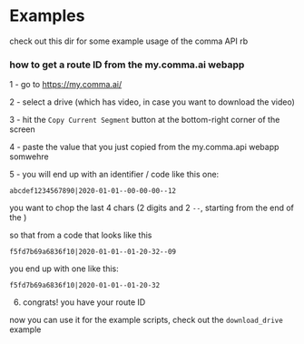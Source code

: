 # Examples

check out this dir for some example usage of the comma API rb

### how to get a route ID from the my.comma.ai webapp

1 - go to https://my.comma.ai/

2 - select a drive (which has video, in case you want to download the video)

3 - hit the `Copy Current Segment` button at the bottom-right corner of the screen

4 - paste the value that you just copied from the my.comma.api webapp somwehre

5 - you will end up with an identifier / code like this one:

```
abcdef1234567890|2020-01-01--00-00-00--12
```

you want to chop the last 4 chars (2 digits and 2 `--`, starting from the end of the )

so that from a code that looks like this

```
f5fd7b69a6836f10|2020-01-01--01-20-32--09
```

you end up with one like this:

```
f5fd7b69a6836f10|2020-01-01--01-20-32
```

6. congrats! you have your route ID

now you can use it for the example scripts, check out the `download_drive` example
